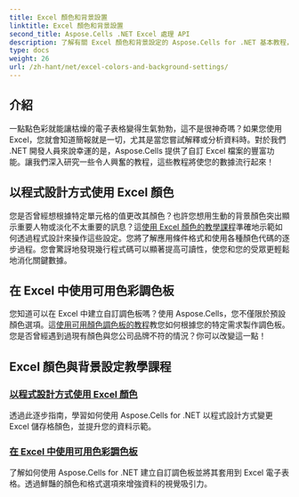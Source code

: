 ```yaml
---
title: Excel 顏色和背景設置
linktitle: Excel 顏色和背景設置
second_title: Aspose.Cells .NET Excel 處理 API
description: 了解有關 Excel 顏色和背景設定的 Aspose.Cells for .NET 基本教程，以優化資料呈現並增強視覺吸引力。
type: docs
weight: 26
url: /zh-hant/net/excel-colors-and-background-settings/
---
```

## 介紹

一點點色彩就能讓枯燥的電子表格變得生氣勃勃，這不是很神奇嗎？如果您使用 Excel，您就會知道簡報就是一切，尤其是當您嘗試解釋或分析資料時。對於我們 .NET 開發人員來說幸運的是，Aspose.Cells 提供了自訂 Excel 檔案的豐富功能。讓我們深入研究一些令人興奮的教程，這些教程將使您的數據流行起來！

## 以程式設計方式使用 Excel 顏色

您是否曾經想根據特定單元格的值更改其顏色？也許您想用生動的背景顏色突出顯示重要人物或淡化不太重要的訊息？這[使用 Excel 顏色的教學課程](./working-with-excel-colors/)準確地示範如何透過程式設計來操作這些設定。您將了解應用條件格式和使用各種顏色代碼的逐步過程。您會驚訝地發現幾行程式碼可以顯著提高可讀性，使您和您的受眾更輕鬆地消化關鍵數據。

## 在 Excel 中使用可用色彩調色板

您知道可以在 Excel 中建立自訂調色板嗎？使用 Aspose.Cells，您不僅限於預設顏色選項。這[使用可用顏色調色板的教程](./using-palette-of-available-colors/)教您如何根據您的特定需求製作調色板。您是否曾經遇到過現有顏色與您公司品牌不符的情況？你可以改變這一點！

## Excel 顏色與背景設定教學課程
### [以程式設計方式使用 Excel 顏色](./working-with-excel-colors/)
透過此逐步指南，學習如何使用 Aspose.Cells for .NET 以程式設計方式變更 Excel 儲存格顏色，並提升您的資料示範。
### [在 Excel 中使用可用色彩調色板](./using-palette-of-available-colors/)
了解如何使用 Aspose.Cells for .NET 建立自訂調色板並將其套用到 Excel 電子表格。透過鮮豔的顏色和格式選項來增強資料的視覺吸引力。